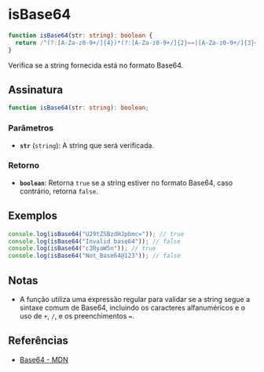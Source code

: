 # isBase64

```typescript
function isBase64(str: string): boolean {
  return /^(?:[A-Za-z0-9+/]{4})*(?:[A-Za-z0-9+/]{2}==|[A-Za-z0-9+/]{3}=)?$/.test(str);
}
```

Verifica se a string fornecida está no formato Base64.

## Assinatura

```typescript
function isBase64(str: string): boolean;
```

### Parâmetros

- **`str`** (`string`): A string que será verificada.

### Retorno

- **`boolean`**: Retorna `true` se a string estiver no formato Base64, caso contrário, retorna `false`.

## Exemplos

```typescript
console.log(isBase64("U29tZSBzdHJpbmc=")); // true
console.log(isBase64("Invalid base64")); // false
console.log(isBase64("c3RyaW5n")); // true
console.log(isBase64("Not_Base64@123")); // false
```

## Notas

- A função utiliza uma expressão regular para validar se a string segue a sintaxe comum de Base64, incluindo os caracteres alfanuméricos e o uso de `+`, `/`, e os preenchimentos `=`.

## Referências

- [Base64 - MDN](https://developer.mozilla.org/en-US/docs/Glossary/Base64)